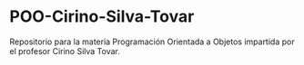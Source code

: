 # POO-Cirino-Silva-Tovar
Repositorio para la materia Programación Orientada a Objetos impartida por el profesor Cirino Silva Tovar.

